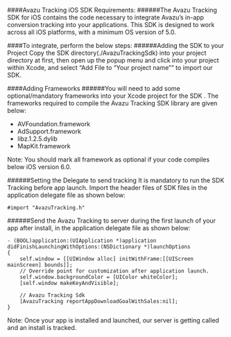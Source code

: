 ####Avazu Tracking iOS SDK Requirements:
######The Avazu Tracking SDK for iOS contains the code necessary to integrate Avazu’s in-app conversion tracking into your applications. This SDK is designed to work across all iOS platforms, with a minimum OS version of 5.0.

####To integrate, perform the below steps:
######Adding the SDK to your Project
Copy the SDK directory(./AvazuTrackingSdk) into your project directory at first, then open up the popup menu and click into your project within Xcode, and select “Add File to “Your project name”” to import our SDK.
 

####Adding Frameworks
######You will need to add some optional/mandatory frameworks into your Xcode project for the SDK . The frameworks required to compile the Avazu Tracking SDK library are given below:
- AVFoundation.framework
- AdSupport.framework
- libz.1.2.5.dylib
- MapKit.framework
 
Note: You should mark all framework as optional if your code compiles below iOS version 6.0.
 
######Setting the Delegate to send tracking
It is mandatory to run the SDK Tracking before app launch.
Import the header files of SDK files in the application delegate file as shown below:
```objectc
#import "AvazuTracking.h"
```
######Send the Avazu Tracking to server during the first launch of your app after install, in the application delegate file as shown below:
```objectc
- (BOOL)application:(UIApplication *)application didFinishLaunchingWithOptions:(NSDictionary *)launchOptions{    self.window = [[UIWindow alloc] initWithFrame:[[UIScreen mainScreen] bounds]];    // Override point for customization after application launch.    self.window.backgroundColor = [UIColor whiteColor];    [self.window makeKeyAndVisible];        // Avazu Tracking Sdk    [AvazuTracking reportAppDownloadGoalWithSales:nil];}
```
Note: Once your app is installed and launched, our server is getting called and an install is tracked.
